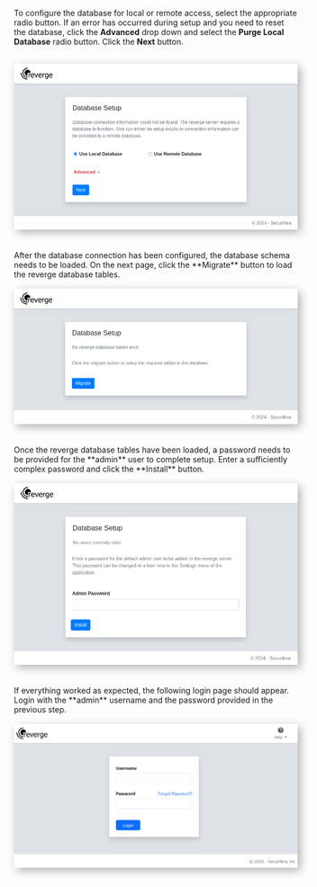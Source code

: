 To configure the database for local or remote access, select the appropriate radio button. If an error has occurred during setup and you need to reset the database, click the **Advanced** drop down and select the **Purge Local Database** radio button. Click the **Next** button.
<br>
<br>
<center>
<img src="/assets/db_setup.png" alt="Descriptive Alt Text" width="600" style="box-shadow: 5px 5px 15px rgba(0, 0, 0, 0.3);">
</center>
<br>
<br>
After the database connection has been configured, the database schema needs to be loaded. On the next page, click the **Migrate** button to load the reverge database tables.
<br>
<br>
<center>
<img src="/assets/db_migrate.png" alt="Descriptive Alt Text" width="600" style="box-shadow: 5px 5px 15px rgba(0, 0, 0, 0.3);">
</center>
<br>
<br>
Once the reverge database tables have been loaded, a password needs to be provided for the **admin** user to complete setup. Enter a sufficiently complex password and click the **Install** button.
<br>
<br>
<center>
<img src="/assets/db_admin_pw.png" alt="Descriptive Alt Text" width="600" style="box-shadow: 5px 5px 15px rgba(0, 0, 0, 0.3);">
</center>
<br>
<br>
If everything worked as expected, the following login page should appear. Login with the **admin** username and the password provided in the previous step.
<br>
<br>
<center>
<img src="/assets/login.png" alt="Descriptive Alt Text" width="600" style="box-shadow: 5px 5px 15px rgba(0, 0, 0, 0.3);">
</center>
<br>
<br>